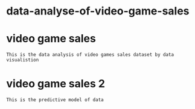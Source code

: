# data-analyse-of-video-game-sales
  # video game sales
    This is the data analysis of video games sales dataset by data visualistion
  
  # video game sales 2
    This is the predictive model of data

 
    
  
